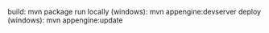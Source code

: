 build:
    mvn package
run locally (windows):
    mvn appengine:devserver
deploy (windows):
    mvn appengine:update
